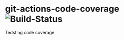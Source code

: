 # git-actions-code-coverage ![Build-Status](https://github.com/techcoderunner/git-actions-code-coverage/actions/workflows/test_and_build.yml/badge.svg?branch=main)

Tedsting code coverage